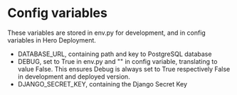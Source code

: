# Config variables

These variables are stored in env.py for development, and in config variables in Hero Deployment.

- DATABASE_URL, containing path and key to PostgreSQL database
- DEBUG, set to True in env.py and "" in config variable, translating to value False. This ensures Debug is always set to True respectively False in development and deployed version.
- DJANGO_SECRET_KEY, containing the Django Secret Key